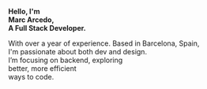 **Hello, I'm** \
**Marc Arcedo,** \
**A Full Stack Developer.**

With over a year of experience. Based in Barcelona, Spain, \
I'm passionate about both dev and design. \
I’m focusing on backend, exploring \
better, more efficient \
ways to code.

